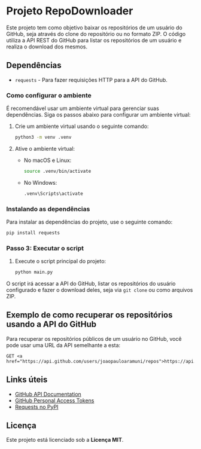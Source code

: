 # Projeto RepoDownloader

Este projeto tem como objetivo baixar os repositórios de um usuário do GitHub, seja através do clone do repositório ou no formato ZIP. O código utiliza a API REST do GitHub para listar os repositórios de um usuário e realiza o download dos mesmos.

## Dependências

- `requests` - Para fazer requisições HTTP para a API do GitHub.

### Como configurar o ambiente

É recomendável usar um ambiente virtual para gerenciar suas dependências. Siga os passos abaixo para configurar um ambiente virtual:

1. Crie um ambiente virtual usando o seguinte comando:

    ```bash
    python3 -m venv .venv
    ```

2. Ative o ambiente virtual:
    - No macOS e Linux:
        ```bash
        source .venv/bin/activate
        ```
    - No Windows:
        ```bash
        .venv\Scripts\activate
        ```

### Instalando as dependências

Para instalar as dependências do projeto, use o seguinte comando:

```bash
pip install requests
```

### Passo 3: Executar o script

1. Execute o script principal do projeto:

    ```bash
    python main.py
    ```

O script irá acessar a API do GitHub, listar os repositórios do usuário configurado e fazer o download deles, seja via `git clone` ou como arquivos ZIP.

## Exemplo de como recuperar os repositórios usando a API do GitHub

Para recuperar os repositórios públicos de um usuário no GitHub, você pode usar uma URL da API semelhante a esta:

```
GET <a href="https://api.github.com/users/joaopauloaramuni/repos">https://api.github.com/users/joaopauloaramuni/repos</a>
```

## Links úteis

- [GitHub API Documentation](https://docs.github.com/pt/rest/about-the-rest-api)
- [GitHub Personal Access Tokens](https://github.com/settings/tokens)
- [Requests no PyPI](https://pypi.org/project/requests/)

## Licença

Este projeto está licenciado sob a **Licença MIT**.
